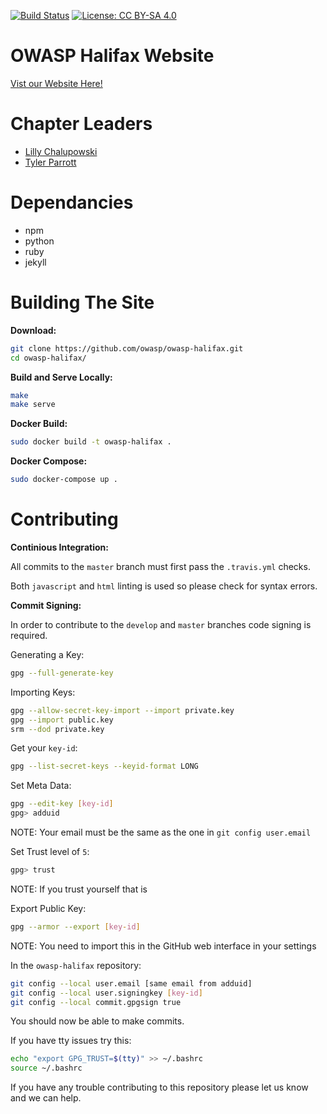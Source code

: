 [![Build Status](https://api.travis-ci.org/OWASP/owasp-halifax.svg?branch=master)](https://travis-ci.org/OWASP/owasp-halifax)
[![License: CC BY-SA 4.0](https://licensebuttons.net/l/by-sa/3.0/80x15.png)](https://raw.githubusercontent.com/OWASP/owasp-halifax/master/LICENSE)
# OWASP Halifax Website

[Vist our Website Here!](https://owasp.github.io/owasp-halifax)

# Chapter Leaders

- [Lilly Chalupowski](https://lillypad.github.io)
- [Tyler Parrott](mailto:tyler.parrott@owasp.org)

# Dependancies
- npm
- python
- ruby
- jekyll

# Building The Site

__Download:__
```bash
git clone https://github.com/owasp/owasp-halifax.git
cd owasp-halifax/
```

__Build and Serve Locally:__
```bash
make
make serve
```

__Docker Build:__
```bash
sudo docker build -t owasp-halifax .
```

__Docker Compose:__
```bash
sudo docker-compose up .
```

# Contributing

__Continious Integration:__

All commits to the `master` branch must first pass the `.travis.yml` checks.

Both `javascript` and `html` linting is used so please check for syntax errors.

__Commit Signing:__

In order to contribute to the `develop` and `master` branches code signing is required.

Generating a Key:
```bash
gpg --full-generate-key
```

Importing Keys:
```bash
gpg --allow-secret-key-import --import private.key
gpg --import public.key
srm --dod private.key
```

Get your `key-id`:
```bash
gpg --list-secret-keys --keyid-format LONG
```

Set Meta Data:
```bash
gpg --edit-key [key-id]
gpg> adduid
```
NOTE: Your email must be the same as the one in `git config user.email`

Set Trust level of `5`:
```bash
gpg> trust
```
NOTE: If you trust yourself that is

Export Public Key:
```bash
gpg --armor --export [key-id]
```

NOTE: You need to import this in the GitHub web interface in your settings

In the `owasp-halifax` repository:
```bash
git config --local user.email [same email from adduid]
git config --local user.signingkey [key-id]
git config --local commit.gpgsign true
```

You should now be able to make commits.

If you have tty issues try this:
```bash
echo "export GPG_TRUST=$(tty)" >> ~/.bashrc
source ~/.bashrc
```

If you have any trouble contributing to this repository please let us know and we can help.
